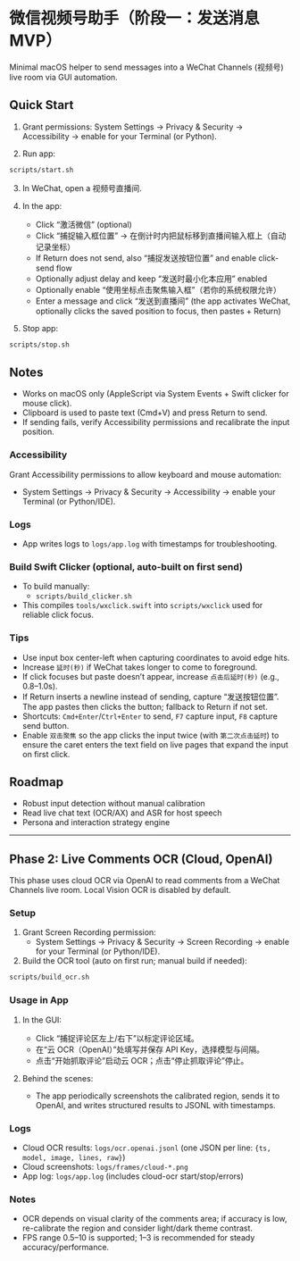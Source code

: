 # 微信视频号助手（阶段一：发送消息 MVP）

Minimal macOS helper to send messages into a WeChat Channels (视频号) live room via GUI automation.

## Quick Start

1) Grant permissions: System Settings → Privacy & Security → Accessibility → enable for your Terminal (or Python).

2) Run app:

```bash
scripts/start.sh
```

3) In WeChat, open a 视频号直播间.

4) In the app:
   - Click “激活微信” (optional)
   - Click “捕捉输入框位置” → 在倒计时内把鼠标移到直播间输入框上（自动记录坐标）
   - If Return does not send, also “捕捉发送按钮位置” and enable click-send flow
   - Optionally adjust delay and keep “发送时最小化本应用” enabled
   - Optionally enable “使用坐标点击聚焦输入框”（若你的系统权限允许）
   - Enter a message and click “发送到直播间” (the app activates WeChat, optionally clicks the saved position to focus, then pastes + Return)

5) Stop app:

```bash
scripts/stop.sh
```

## Notes

- Works on macOS only (AppleScript via System Events + Swift clicker for mouse click).
- Clipboard is used to paste text (Cmd+V) and press Return to send.
- If sending fails, verify Accessibility permissions and recalibrate the input position.

### Accessibility
Grant Accessibility permissions to allow keyboard and mouse automation:
- System Settings → Privacy & Security → Accessibility → enable your Terminal (or Python/IDE).

### Logs
- App writes logs to `logs/app.log` with timestamps for troubleshooting.

### Build Swift Clicker (optional, auto-built on first send)
- To build manually:
  - `scripts/build_clicker.sh`
- This compiles `tools/wxclick.swift` into `scripts/wxclick` used for reliable click focus.

### Tips
- Use input box center-left when capturing coordinates to avoid edge hits.
- Increase `延时(秒)` if WeChat takes longer to come to foreground.
- If click focuses but paste doesn’t appear, increase `点击后延时(秒)` (e.g., 0.8–1.0s).
- If Return inserts a newline instead of sending, capture “发送按钮位置”. The app pastes then clicks the button; fallback to Return if not set.
- Shortcuts: `Cmd+Enter`/`Ctrl+Enter` to send, `F7` capture input, `F8` capture send button.
- Enable `双击聚焦` so the app clicks the input twice (with `第二次点击延时`) to ensure the caret enters the text field on live pages that expand the input on first click.

## Roadmap

- Robust input detection without manual calibration
- Read live chat text (OCR/AX) and ASR for host speech
- Persona and interaction strategy engine

---

## Phase 2: Live Comments OCR (Cloud, OpenAI)

This phase uses cloud OCR via OpenAI to read comments from a WeChat Channels live room. Local Vision OCR is disabled by default.

### Setup

1) Grant Screen Recording permission:
   - System Settings → Privacy & Security → Screen Recording → enable for your Terminal (or Python/IDE).
2) Build the OCR tool (auto on first run; manual build if needed):

```bash
scripts/build_ocr.sh
```

### Usage in App

1) In the GUI:
   - Click “捕捉评论区左上/右下”以标定评论区域。
   - 在“云 OCR（OpenAI）”处填写并保存 API Key，选择模型与间隔。
   - 点击“开始抓取评论”启动云 OCR；点击“停止抓取评论”停止。

2) Behind the scenes:
   - The app periodically screenshots the calibrated region, sends it to OpenAI, and writes structured results to JSONL with timestamps.

### Logs

- Cloud OCR results: `logs/ocr.openai.jsonl` (one JSON per line: `{ts, model, image, lines, raw}`)
- Cloud screenshots: `logs/frames/cloud-*.png`
- App log: `logs/app.log` (includes cloud-ocr start/stop/errors)

### Notes

- OCR depends on visual clarity of the comments area; if accuracy is low, re-calibrate the region and consider light/dark theme contrast.
- FPS range 0.5–10 is supported; 1–3 is recommended for steady accuracy/performance.
